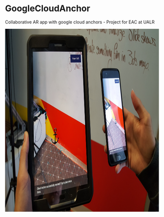 # GoogleCloudAnchor

Collaborative AR app with google cloud anchors - Project for EAC at UALR

<img src="cloud_anchors.jpg" height="600px" width="800px">
